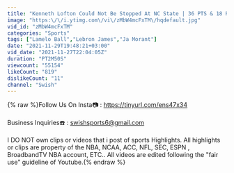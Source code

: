 ```yaml
---
title: "Kenneth Lofton Could Not Be Stopped At NC State | 36 PTS & 18 REB 😳"
image: "https:\/\/i.ytimg.com\/vi\/zMbW4mcFxTM\/hqdefault.jpg"
vid_id: "zMbW4mcFxTM"
categories: "Sports"
tags: ["Lamelo Ball","Lebron James","Ja Morant"]
date: "2021-11-29T19:48:21+03:00"
vid_date: "2021-11-27T22:04:05Z"
duration: "PT2M50S"
viewcount: "55154"
likeCount: "819"
dislikeCount: "11"
channel: "Swish"
---
```

{% raw %}Follow Us On Insta📷 : <a rel="nofollow" target="blank" href="https://tinyurl.com/ens47x34">https://tinyurl.com/ens47x34</a><br /><br />Business Inquiries☎️ : swishsports6@gmail.com<br /><br />I DO NOT own clips or videos that i post of sports Highlights. All highlights or clips are property of the NBA, NCAA, ACC, NFL, SEC, ESPN , BroadbandTV NBA account, ETC.. All videos are edited following the &quot;fair use&quot; guideline of Youtube.{% endraw %}
